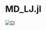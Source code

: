 # MD_LJ.jl

[![CI](https://github.com/arnab82/MD_LJ.jl/actions/workflows/main.yml/badge.svg)](https://github.com/arnab82/MD_LJ.jl/actions/workflows/main.yml)
